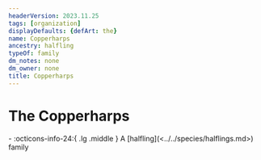 ```yaml
---
headerVersion: 2023.11.25
tags: [organization]
displayDefaults: {defArt: the}
name: Copperharps
ancestry: halfling
typeOf: family
dm_notes: none
dm_owner: none
title: Copperharps
---
```

# The Copperharps
<div class="grid cards ext-narrow-margin ext-one-column" markdown>
-
   :octicons-info-24:{ .lg .middle } A [halfling](<../../species/halflings.md>) family  
</div>


